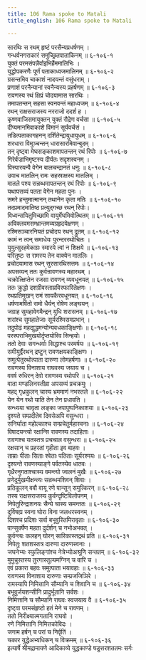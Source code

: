 ```yaml
---
title: 106 Rama spoke to Matali
title_english: 106 Rama spoke to Matali

---
```


<div class="audioEmbed"  caption="श्रीराम-हरिसीताराममूर्ति-घनपाठिभ्यां वचनम्" src="https://archive.org/download/Ramayana-recitation-Sriram-harisItArAmamUrti-Ghanapaati-v2/Kanda_6/Kanda_6_YK-106-Rama_spoke_to_Matali_0.mp3"></div>

सारथिः स रथम् हृष्टं परसैन्यप्रधर्षणम् ।  
गन्धर्वनगराकारं समुच्छ्रितपाताकिनम् ॥ ६-१०६-१  
युक्तं परमसंपन्नैर्वाइभिर्हेममालिभिः ।  
युद्धोपकरणैः पूर्णं पताकाध्वजमालिनम् ॥ ६-१०६-२  
ग्रसन्तमिव चाकाशं नादयन्तं वसुंधराम् ।  
प्रणाशं परनैन्यानां स्वनैन्यस्य प्रहर्षणम् ॥ ६-१०६-३  
रावणस्य रथं क्षिप्रं चोदयामास सारथिः ।  
तमापतन्तन् सहसा स्वनवन्तं महाध्वजम् ॥ ६-१०६-४  
रथन् राक्षसराजस्य नरराजो ददर्श ह ।  
कृष्णवाजिसमायुक्तन् युक्तं रौद्रेण वर्चसा ॥ ६-१०६-५  
दीप्यमानमिवाकाशे विमानं सूर्यवर्चसं ।  
तडित्पताकागहनन् दर्शितेन्द्रायुधायुधम् ॥ ६-१०६-६  
शरधारा विमुञ्चन्तन् धारासारमिवान्बुदम् ।  
तन् दृष्ट्वा मेघसङ्काशमापतन्तन् रथं रिपोः ॥ ६-१०६-७  
गिरेर्वज्राभिमृष्टस्य दीर्यतः सदृशस्वनम् ।  
विस्पारयन्वै वेगेन बालचन्द्रानतं धनुः ॥ ६-१०६-८  
उवाच मातलिन् रामः सहस्राक्षस्य मातलिम् ।  
मातले पश्य सन्रब्धमापतन्तन् रथं रिपोः ॥ ६-१०६-९  
यथापसव्यं पतता वेगेन महता पुनः ।  
समरे हन्तुमात्मानन् तथानेन कृता मतिः ॥ ६-१०६-१०  
तदप्रमादमातिष्ठ प्रत्युद्गच्छ रथन् रिपोः।  
विध्वन्सयितुमिच्छामि वायुर्मेघमिवोत्थितम् ॥ ६-१०६-११  
अविक्लवमसम्भ्रान्तमव्यग्रहृदयेक्षणम् ।  
रश्मिसञ्चारनियतं प्रचोदय रथन् द्रुतम् ॥ ६-१०६-१२  
कामं न त्वन् समाधेयः पुरन्दररथोचितः ।  
युयुत्सुरहमेकाग्रः स्मारये त्वां न शिक्षये ॥ ६-१०६-१३  
परितुष्टः स रामस्य तेन वाक्येन मातलिः ।  
प्रचोदयामास रथन् सुरसारथिसत्तमः ॥ ६-१०६-१४  
अपसव्यन् ततः कुर्वन्रावणस्य महारथम् ।  
चक्रोत्क्षिप्तेन रजसा रावणन् व्यवधूनयत् ॥ ६-१०६-१५  
ततः क्रुद्धो दशग्रीवस्ताम्रविस्फारितेक्षणः ।  
रथप्रतिमुखन् रामं सायकैरवधूनयत् ॥ ६-१०६-१६  
धर्षणामर्षितो रामो धैर्यन् रोषेण लङ्घयन् ।  
जग्राह सुमहावेगमैन्द्रन् युधि शरासनम् ॥ ६-१०६-१७  
शरांश्च सुमहातेजाः सूर्यरश्मिसमप्रभान् ।  
तदुपोढं महद्युद्धमन्योन्यवधकाङ्क्षिणोः ॥ ६-१०६-१८  
परस्पराभिमुखयोर्दृप्तयोरिव सिन्हयोः ।  
ततो देवाः सगन्धर्वाः सिद्धाश्च परमर्षयः ॥ ६-१०६-१९  
समीयुर्द्वैरथन् द्रष्टुन् रावणक्षयकाङ्क्षिणः ।  
समुत्पेतुरथोत्पाता दारुणा लोमहर्षणाः ॥ ६-१०६-२०  
रावणस्य विनाशाय राघवस्य जयाय च ।  
ववर्ष रुधिरन् देवो रावणस्य रथोपरि ॥ ६-१०६-२१  
वाता मण्डलिनस्तीव्रा अपसव्यं प्रचक्रमुः ।  
महद् गृध्रकुलन् चास्य भ्रममाणं नभस्तले ॥ ६-१०६-२२  
येन येन रथो याति तेन तेन प्रधावति ।  
सन्ध्यया चावृता लङ्का जपापुष्पनिकाशया ॥ ६-१०६-२३  
दृश्यते सम्प्रदीतेव दिवसेअपि वसुन्धरा ।  
सनिर्घाता महोल्काश्च सम्प्रचेतुर्महास्वनाः ॥ ६-१०६-२४  
विषादयन्त्यो रक्षान्सि रावणस्य तदाहिताः ।  
रावणश्च यतस्तत्र प्रचचाल वसुन्धरा ॥ ६-१०६-२५  
रक्षसान् च प्रहरतां गृहीता इव बाहवः ।  
ताम्राः पीताः सिताः श्वेताः पतिताः सूर्यरश्मयः ॥ ६-१०६-२६  
दृश्यन्ते रावणस्याङ्गे पर्वतस्येव धातवः ।  
गृध्रैरनुगताश्चास्य वमन्त्यो ज्वलनं मुखैः ॥ ६-१०६-२७  
प्रणेदुर्मुखमीक्षन्त्यः सन्रब्धमशिवन् शिवाः ।  
प्रतिकूलन् ववौ वायू रणे पान्सून् समुत्किरन् ॥ ६-१०६-२८  
तस्य राक्षसराजस्य कुर्वन्दृष्टिविलोपनम् ।  
निपेतुरिन्द्राशनयः सैन्ये चास्य समन्ततः ॥ ६-१०६-२९  
दुर्विषह्य स्वना घोरा विना जलधरस्वनम् ।  
दिशश्च प्रदिशः सर्वा बभूवुस्तिमिरावृताः ॥ ६-१०६-३०  
पान्सुवर्षेण महता दुर्दर्शन् च नभोअभवत् ।  
कुर्वन्त्यः कलहन् घोरन् सारिकास्तद्रथं प्रति ॥ ६-१०६-३१  
निपेतुः शतशस्तत्र दारुणा दारुणस्वनाः ।  
जघनेभ्यः स्फुलिङ्गांश्च नेत्रेभ्योअश्रूणि सन्ततम् ॥ ६-१०६-३२  
मुमुचुस्तस्य तुरगास्तुल्यमग्निन् च वारि च ।  
एवं प्रकारा बहवः समुत्पाता भयावहाः ॥ ६-१०६-३३  
रावणस्य विनाशाय दारुणाः सम्प्रजजिञिरे ।  
रामस्यापि निमित्तानि सौम्यानि च शिवानि च ॥ ६-१०६-३४  
बभूवुर्जयशन्सीनि प्रादुर्भूतानि सर्वशः ।  
निमित्तानि च सौम्यानि राघवः स्वजयाय वै ॥ ६-१०६-३५  
दृष्ट्वा परमसंहृष्टो हतं मेने च रावणम् ।  
ततो निरीक्ष्यात्मगतानि राघवो ।  
रणे निमित्तानि निमित्तकोविदः ।  
जगाम हर्षन् च परां च निर्वृतिं ।  
चकार युद्धेअभ्यधिकन् च विक्रमम् ॥ ६-१०६-३६  
इत्यार्षे श्रीमद्रामायणे आदिकाव्ये युद्धकाण्डे षडुत्तरशततमः सर्गः